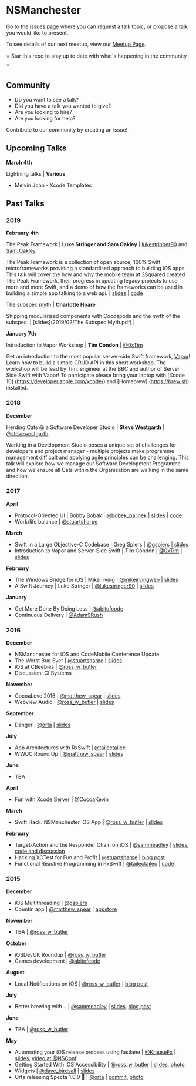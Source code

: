 # NSManchester 

Go to the [issues page](https://github.com/NSManchester/nsmanchester-talks/issues) where you can request a talk topic, or propose a talk you would like to present. 

To see details of our next meetup, view our [Meetup Page](https://www.meetup.com/NSManchester/).

⭐️ Star this repo to stay up to date with what's happening in the community ⭐️

## Community

* Do you want to see a talk?
* Did you have a talk you wanted to give?
* Are you looking to hire?
* Are you looking for help?

Contribute to our community by creating an issue! 

## Upcoming Talks

**March 4th**

Lightning talks | **Various**

* Melvin John - Xcode Templates

## Past Talks

### 2019

**February 4th**

The Peak Framework | **Luke Stringer and Sam Oakley** | [lukestringer90](https://twitter.com/lukestringer90) and [Sam_Oakley](https://twitter.com/Sam_Oakley)

The Peak Framework is a collection of open source, 100% Swift microframeworks providing a standardised approach to building iOS apps. This talk will cover the how and why the mobile team at 3Squared created The Peak Framework, their progress in updating legacy projects to use more and more Swift, and a demo of how the frameworks can be used in building a simple app talking to a web api. | [slides](2019/02/The_Peak_Framework.pdf) | [code](https://github.com/3squared)


The subspec myth | **Charlotte Hoare**

Shipping modularised components with Cocoapods and the myth of the subspec.
| [slides](2019/02/The Subspec Myth.pdf) |

**January 7th**

Introduction to Vapor Workshop | **Tim Condon** | [@0xTim](https://twitter.com/0xTim) 

Get an introduction to the most popular server-side Swift framework, [Vapor](https://vapor.codes)! Learn how to build a simple CRUD API in this short workshop. The workshop will be lead by Tim, engineer at the BBC and author of Server Side Swift with Vapor! To participate please bring your laptop with [Xcode 10] (https://developer.apple.com/xcode/) and [Homebrew] (https://brew.sh) installed. 

### 2018
**December**

Herding Cats @ a Software Developer Studio | **Steve Westgarth** | [@stevewestgarth](https://twitter.com/stevewestgarth?)

Working in a Development Studio poses a unique set of challenges for developers and project manager - multiple projects make programme management difficult and applying agile principles can be challenging. This talk will explore how we manage our Software Development Programme and how we ensure all Cats within the Organisation are walking in the same direction.

### 2017

**April**
* Protocol-Oriented UI | Bobby Bobak | [@bobek_balinek](https://twitter.com/bobek_balinek) | [slides](./2017/04/bobby_bobak_protocol_oriented_ui.pdf) | [code](https://github.com/bobek-balinek/nsmanchester-slides)
* Work/life balance | [@stuartsharpe](https://twitter.com/stuartsharpe)

**March**
* Swift in a Large Objective-C Codebase | Greg Spiers | [@gspiers](https://twitter.com/gspiers) | [slides](./2017/03/greg_spiers_swift_in_objc_codebase.pdf)
* Introduction to Vapor and Server-Side Swift | Tim Condon | [@0xTim](https://twitter.com/0xTim) | [slides](./2017/03/timcondon_serverside_swift_with_vapor.pdf)

**February**
* The Windows Bridge for iOS | Mike Irving | [@mikeirvingweb](https://twitter.com/mikeirvingweb) | [slides](./2017/02/mikeirving_windows_bridge.pdf)
* A Swift Journey | Luke Stringer | [@lukestringer90](https://twitter.com/lukestringer90) | [slides](./2017/02/lukestringer_a_swift_journey.pdf)

**January**
* Get More Done By Doing Less | [@abitofcode](https://twitter.com/abitofcode)
* Continuous Delivery | [@Adam9Rush](https://twitter.com/adam9rush)

### 2016

**December**
* NSManchester for iOS and CodeMobile Conference Update
* The Worst Bug Ever | [@stuartsharpe](https://twitter.com/stuartsharpe) | [slides](../../tree/master/2016/12/stuartsharpe_worstbugever.pdf)
* iOS at CBeebies | [@ross_w_butler](https://twitter.com/ross_w_butler)
* Discussion: CI Systems

**November**
* CocoaLove 2016 | [@matthew_spear](https://twitter.com/matthew_spear) | [slides](../../tree/master/2016/11/matthewspear_cocoalove2016.pdf)
* Webview Audio | [@ross_w_butler](https://twitter.com/ross_w_butler) | [slides](../../tree/master/2016/11/rossbutler_webviewaudio.pdf)

**September**
* Danger | [@orta](https://twitter.com/orta) | [slides](https://speakerdeck.com/orta/danger-in-15m)

**July**
* App Architectures with RxSwift | [@tailectailec](https://twitter.com/tailectailec)
* WWDC Round Up | [@matthew_spear](https://twitter.com/matthew_spear) | [slides](../../tree/master/2016/07/matthewspear_wwdc2016.pdf)

**June**
* TBA

**April**
* Fun with Xcode Server | [@CocoaKevin](https://twitter.com/CocoaKevin)

**March**
* Swift Hack: NSManchester iOS App | [@ross_w_butler](https://twitter.com/ross_w_butler) | [slides](../../tree/master/2016/03/rossbutler_swifthack.pdf)

**February**
* Target-Action and the Responder Chain on iOS | [@sammeadley](https://twitter.com/sammeadley) | [slides](https://speakerdeck.com/sammeadley/target-action-and-the-responder-chain-on-ios), [code and discussion](https://github.com/sammeadley/responder-chain)
* Hacking XCTest for Fun and Profit | [@stuartsharpe](https://twitter.com/stuartsharpe) | [blog post](http://initwithstyle.net/2015/11/tdd-in-swift-playgrounds/)
* Functional Reactive Programming in RxSwift | [@tailectailec](https://twitter.com/tailectailec) | [code](https://github.com/tailec/FRP-with-RxSwift)

### 2015

**December**
* iOS Multithreading | [@gspiers](https://twitter.com/gspiers)
* Countin app | [@matthew_spear](https://twitter.com/matthew_spear) | [appstore](https://itunes.apple.com/gb/app/countin-multipurpose-utility/id1021379496?mt=8&ls=1&ign-mpt=uo%3D4)

**November**

* TBA | [@ross_w_butler](https://twitter.com/ross_w_butler)

**October**

* iOSDevUK Roundup | [@ross_w_butler](https://twitter.com/ross_w_butler)
* Games development | [@abitofcode](https://twitter.com/abitofcode)

**August**

* Local Notifications on iOS | [@ross_w_butler](https://twitter.com/ross_w_butler) | [blog post](http://rwbutler.github.io/ios/local/notifications/2015/08/04/local-notifications-on-ios.html)

**July**

* Better brewing with... | [@sammeadley](https://twitter.com/sammeadley) | [slides](https://speakerdeck.com/sammeadley/better-brewing-with-dot-dot-dot), [blog post](https://craftbeercraftcode.com/2015/04/09/even-better-brewing-with-nonnull/)

**June**

* TBA | [@ross_w_butler](https://twitter.com/ross_w_butler)


**May**

* Automating your iOS release process using fastlane | [@KrauseFx](https://twitter.com/KrauseFx) | [slides](https://speakerdeck.com/krausefx/fastlane-continuous-delivery-for-ios-apps), [video at @NSConf](https://vimeo.com/124317399)
* Getting Started With iOS Accessibility | [@ross_w_butler](https://twitter.com/ross_w_butler) | [slides](https://www.dropbox.com/s/1xpyj2iwl5qsnnc/Getting%20Started%20With%20iOS%20Accessibility.pdf?dl=0), [photo](https://twitter.com/sammeadley/status/595315173021343744)
* Widgets | [@dave_birdsall](https://twitter.com/dave_birdsall) | [slides](https://www.dropbox.com/s/thknug5koklkes9/widgets.pdf?dl=0)
*  Orta releasing Specta 1.0.0 :tada: | [@orta](https://twitter.com/orta) | [commit](https://github.com/specta/specta/commit/c976726c3a2d724e6e0000ff9045556f2f351a64), [photo](https://twitter.com/KrauseFx/status/595302978799718403)
